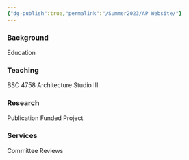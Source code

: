 ```yaml
---
{"dg-publish":true,"permalink":"/Summer2023/AP Website/"}
---
```


### Background
Education
### Teaching
BSC 4758 Architecture Studio III
### Research
Publication
Funded Project
### Services
Committee
Reviews
